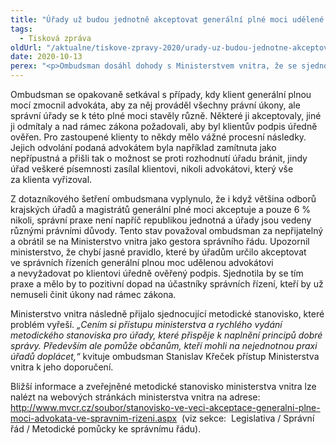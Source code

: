 ```yaml
---
title: "Úřady už budou jednotně akceptovat generální plné moci udělené klientem advokátovi pro správní řízení"
tags:
  - Tisková zpráva
oldUrl: "/aktualne/tiskove-zpravy-2020/urady-uz-budou-jednotne-akceptovat-generalni-plne-moci-udelene-klientem-advokatovi-pro-spr"
date: 2020-10-13
perex: "<p>Ombudsman dosáhl dohody s Ministerstvem vnitra, že se sjednotí postup správních orgánů při akceptování generální plné moci udělené advokátovi. Klienti, kteří se nechávají zastoupit advokátem a dají mu plnou moc pro všechna správní řízení, se už nebudou muset bát, že kvůli neuznání zmocnění přijdou o svá práva, nebo že na ně budou mít úřady požadavky nad rámec zákona.</p>"
---
```


<!-- imported from the old website -->

<p>Ombudsman se opakovaně setkával s případy, kdy klient generální plnou mocí zmocnil advokáta, aby za něj prováděl všechny právní úkony, ale správní úřady se k této plné moci stavěly různě. Některé ji akceptovaly, jiné ji odmítaly a nad rámec zákona požadovali, aby byl klientův podpis úředně ověřen. Pro zastoupené klienty to někdy mělo vážné procesní následky. Jejich odvolání podaná advokátem byla například zamítnuta jako nepřípustná a přišli tak o možnost se proti rozhodnutí úřadu bránit, jindy úřad veškeré písemnosti zasílal klientovi, nikoli advokátovi, který vše za klienta vyřizoval.</p> <p>Z dotazníkového šetření ombudsmana vyplynulo, že i když většina odborů krajských úřadů a magistrátů generální plné moci akceptuje a pouze 6 % nikoli, správní praxe není napříč republikou jednotná a úřady jsou vedeny různými právními důvody. Tento stav považoval ombudsman za nepřijatelný a obrátil se na Ministerstvo vnitra jako gestora správního řádu. Upozornil ministerstvo, že chybí jasné pravidlo, které by úřadům určilo akceptovat ve správních řízeních generální plnou moc udělenou advokátovi a nevyžadovat po klientovi úředně ověřený podpis. Sjednotila by se tím praxe a mělo by to pozitivní dopad na účastníky správních řízení, kteří by už nemuseli činit úkony nad rámec zákona.</p> <p>Ministerstvo vnitra následně přijalo sjednocující metodické stanovisko, které problém vyřeší.<i> „Cením si přístupu ministerstva a rychlého vydání metodického stanoviska pro úřady, které přispěje k naplnění principů dobré správy. Především ale pomůže občanům, kteří mohli na nejednotnou praxi úřadů doplácet,“</i> kvituje ombudsman Stanislav Křeček přístup Ministerstva vnitra k jeho doporučení.</p> <p>Bližší informace a zveřejněné metodické stanovisko ministerstva vnitra lze nalézt na webových stránkách ministerstva vnitra na adrese: <a title="Otevření do nového okna" href="http://www.mvcr.cz/soubor/stanovisko-ve-veci-akceptace-generalni-plne-moci-advokata-ve-spravnim-rizeni.aspx" target="_blank">http://www.mvcr.cz/soubor/stanovisko-ve-veci-akceptace-generalni-plne-moci-advokata-ve-spravnim-rizeni.aspx</a> <img alt="" src="https://www.ochrance.cz/typo3/ext/od_linkdesc/icons/external.gif" class="od_linkdesc_icon_external" /> (viz sekce:  Legislativa / Správní řád / Metodické pomůcky ke správnímu řádu).</p>
